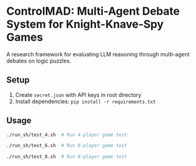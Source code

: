 # ControlMAD: Multi-Agent Debate System for Knight-Knave-Spy Games

A research framework for evaluating LLM reasoning through multi-agent debates on logic puzzles.

## Setup
1. Create `secret.json` with API keys in root directory
2. Install dependencies: `pip install -r requirements.txt`

## Usage
```bash
./run_sh/test_4.sh  # Run 4-player game test
```

```bash
./run_sh/test_6.sh  # Run 6-player game test
```

```bash
./run_sh/test_8.sh  # Run 8-player game test
```